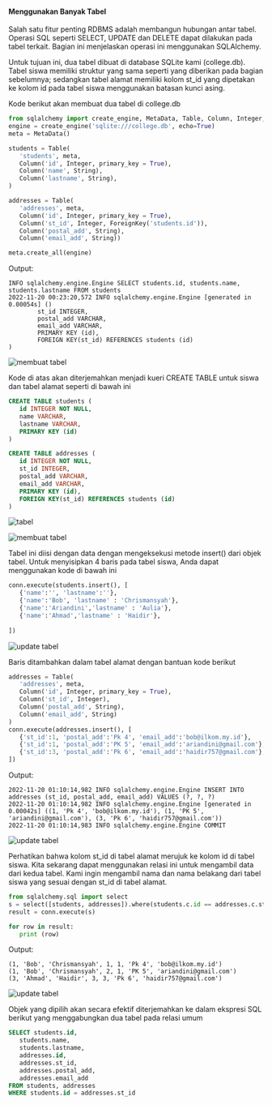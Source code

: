 #### Menggunakan Banyak Tabel

Salah satu fitur penting RDBMS adalah membangun hubungan antar tabel. Operasi SQL seperti SELECT, UPDATE dan DELETE dapat dilakukan pada tabel terkait. Bagian ini menjelaskan operasi ini menggunakan SQLAlchemy.

Untuk tujuan ini, dua tabel dibuat di database SQLite kami (college.db). Tabel siswa memiliki struktur yang sama seperti yang diberikan pada bagian sebelumnya; sedangkan tabel alamat memiliki kolom st_id yang dipetakan ke kolom id pada tabel siswa menggunakan batasan kunci asing.

Kode berikut akan membuat dua tabel di college.db

```python
from sqlalchemy import create_engine, MetaData, Table, Column, Integer, String, ForeignKey
engine = create_engine('sqlite:///college.db', echo=True)
meta = MetaData()

students = Table(
   'students', meta, 
   Column('id', Integer, primary_key = True), 
   Column('name', String), 
   Column('lastname', String), 
)

addresses = Table(
   'addresses', meta, 
   Column('id', Integer, primary_key = True), 
   Column('st_id', Integer, ForeignKey('students.id')), 
   Column('postal_add', String), 
   Column('email_add', String))

meta.create_all(engine)
```

Output:

```text
INFO sqlalchemy.engine.Engine SELECT students.id, students.name, students.lastname FROM students
2022-11-20 00:23:20,572 INFO sqlalchemy.engine.Engine [generated in 0.00054s] ()
        st_id INTEGER,
        postal_add VARCHAR,
        email_add VARCHAR,
        PRIMARY KEY (id),
        FOREIGN KEY(st_id) REFERENCES students (id)
)
```

![membuat tabel](membuat-tabel.png "membuat tabel")

Kode di atas akan diterjemahkan menjadi kueri CREATE TABLE untuk siswa dan tabel alamat seperti di bawah ini

```sql
CREATE TABLE students (
   id INTEGER NOT NULL,
   name VARCHAR,
   lastname VARCHAR,
   PRIMARY KEY (id)
)

CREATE TABLE addresses (
   id INTEGER NOT NULL,
   st_id INTEGER,
   postal_add VARCHAR,
   email_add VARCHAR,
   PRIMARY KEY (id),
   FOREIGN KEY(st_id) REFERENCES students (id)
)
```

![tabel](tabel-addresses.png "membuat addresses")

![membuat tabel](tabel-students.png "membuat students")

Tabel ini diisi dengan data dengan mengeksekusi metode insert() dari objek tabel. Untuk menyisipkan 4 baris pada tabel siswa, Anda dapat menggunakan kode di bawah ini

```python
conn.execute(students.insert(), [
   {'name':'', 'lastname':''},
   {'name':'Bob', 'lastname' : 'Chrismansyah'},
   {'name':'Ariandini','lastname' : 'Aulia'},
   {'name':'Ahmad','lastname' : 'Haidir'},
    
])
```

![update tabel](update-tabel.png "update tabel")

Baris ditambahkan dalam tabel alamat dengan bantuan kode berikut

```python
addresses = Table(
   'addresses', meta, 
   Column('id', Integer, primary_key = True), 
   Column('st_id', Integer), 
   Column('postal_add', String), 
   Column('email_add', String)
)
conn.execute(addresses.insert(), [
   {'st_id':1, 'postal_add':'Pk 4', 'email_add':'bob@ilkom.my.id'},
   {'st_id':1, 'postal_add':'PK 5', 'email_add':'ariandini@gmail.com'},
   {'st_id':3, 'postal_add':'Pk 6', 'email_add':'haidir757@gmail.com'},
])
```
Output:

```text
2022-11-20 01:10:14,982 INFO sqlalchemy.engine.Engine INSERT INTO addresses (st_id, postal_add, email_add) VALUES (?, ?, ?)
2022-11-20 01:10:14,982 INFO sqlalchemy.engine.Engine [generated in 0.00042s] ((1, 'Pk 4', 'bob@ilkom.my.id'), (1, 'PK 5', 'ariandini@gmail.com'), (3, 'Pk 6', 'haidir757@gmail.com'))
2022-11-20 01:10:14,983 INFO sqlalchemy.engine.Engine COMMIT
```

![update tabel](update-tabel-addresses.png "update tabel")

Perhatikan bahwa kolom st_id di tabel alamat merujuk ke kolom id di tabel siswa. Kita sekarang dapat menggunakan relasi ini untuk mengambil data dari kedua tabel. Kami ingin mengambil nama dan nama belakang dari tabel siswa yang sesuai dengan st_id di tabel alamat.

```python
from sqlalchemy.sql import select
s = select([students, addresses]).where(students.c.id == addresses.c.st_id)
result = conn.execute(s)

for row in result:
   print (row)
```

Output:

```text
(1, 'Bob', 'Chrismansyah', 1, 1, 'Pk 4', 'bob@ilkom.my.id')
(1, 'Bob', 'Chrismansyah', 2, 1, 'PK 5', 'ariandini@gmail.com')
(3, 'Ahmad', 'Haidir', 3, 3, 'Pk 6', 'haidir757@gmail.com')
```

![update tabel](mengambil-data.png "update tabel")

Objek yang dipilih akan secara efektif diterjemahkan ke dalam ekspresi SQL berikut yang menggabungkan dua tabel pada relasi umum

```sql
SELECT students.id, 
   students.name, 
   students.lastname, 
   addresses.id, 
   addresses.st_id, 
   addresses.postal_add, 
   addresses.email_add
FROM students, addresses
WHERE students.id = addresses.st_id
```

